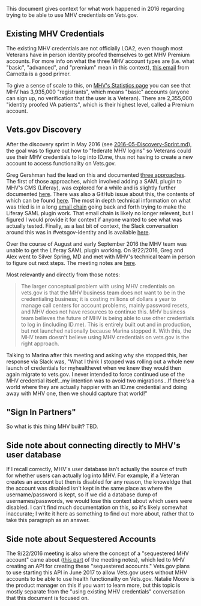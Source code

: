 This document gives context for what work happened in 2016 regarding trying to be able to use MHV credentials on Vets.gov. 

## Existing MHV Credentials
The existing MHV credentials are not officially LOA2, even though most Veterans have in person identity proofed themselves to get MHV Premium accounts. For more info on what the three MHV account types are (i.e. what "basic", "advanced", and "premium" mean in this context), [this email](https://github.com/department-of-veterans-affairs/vets.gov-team/blob/66d592ace2a1af9c8cd82e66deccbd8de33594ef/Products/Identity/Login/2016_Discovery_Original_Identity_Solution/meeting_notes/2016-08-26_email_from_carnetta_scruggs_re_MHV_LOA.md) from Carnetta is a good primer. 

To give a sense of scale to this, on [MHV's Statistics page](http://vaww.va.gov/MYHEALTHEVET/statistics.asp) you can see that MHV has 3,935,000 "registrants", which means "basic" accounts (anyone can sign up, no verification that the user is a Veteran).  There are 2,355,000  "identity proofed VA patients", which is their highest level, called a Premium account.

## Vets.gov Discovery

After the discovery sprint in May 2016 (see [2016-05-Discovery-Sprint.md](2016-05-Discovery-Sprint.md)), the goal was to figure out how to "federate MHV logins" so Veterans could use their MHV credentials to log into ID.me, thus not having to create a new account to access functionality on Vets.gov. 

Greg Gershman had the lead on this and documented [three approaches](https://github.com/department-of-veterans-affairs/vets.gov-team/blob/66d592ace2a1af9c8cd82e66deccbd8de33594ef/Products/Identity/Login/2016_Discovery_Original_Identity_Solution/MHV%20integration/early_idea_mhv-iam-integration-options.md). The first of those approaches, which involved adding a SAML plugin to MHV's CMS (Liferay), was explored for a while and is slightly further documented [here](https://github.com/department-of-veterans-affairs/vets.gov-team/blob/66d592ace2a1af9c8cd82e66deccbd8de33594ef/Products/Identity/Login/2016_Discovery_Original_Identity_Solution/MHV%20integration/early_idea_mhv-vets.gov-integration.md). There was also a GitHub issue about this, the contents of which can be found [here](https://github.com/department-of-veterans-affairs/vets.gov-team/issues/2683). The most in depth technical information on what was tried is in a long [email chain](https://github.com/department-of-veterans-affairs/vets.gov-team/blob/611c411b87b5afd90e19a366d138a0f95cc1fbce/Products/Identity/Login/2016_Discovery_Original_Identity_Solution/MHV%20integration/Email-chain-about-liferay.md) going back and forth trying to make the Liferay SAML plugin work. That email chain is likely no longer relevent, but I figured I would provide it for context if anyone wanted to see what was actually tested. Finally, as a last bit of context, the Slack conversation around this was in #vetsgov-identity and is available [here](https://dsva.slack.com/archives/C241CFDDH/p1473338439000022).

Over the course of August and early September 2016 the MHV team was unable to get the Liferay SAML plugin working. On 9/22/2016, Greg and Alex went to Silver Spring, MD and met with MHV's technical team in person to figure out next steps. The meeting notes are [here](https://github.com/department-of-veterans-affairs/vets.gov-team/blob/66d592ace2a1af9c8cd82e66deccbd8de33594ef/Products/Identity/Login/2016_Discovery_Original_Identity_Solution/meeting_notes/2016-09-22_MHV_identity.md). 

Most relevantly and directly from those notes:

> The larger conceptual problem with using MHV credentials on vets.gov is that the MHV business team does not want to be in the credentialing business; it is costing millions of dollars a year to manage call centers for account problems, mainly password resets, and MHV does not have resources to continue this. MHV business team believes the future of MHV is being able to use other credentials to log in (including ID.me). This is entirely built out and in production, but not launched nationally because Marina stopped it. With this, the MHV team doesn't believe using MHV credentials on vets.gov is the right approach.

Talking to Marina after this meeting and asking why she stopped this, her response via Slack was, "What I think I stopped was rolling out a whole new launch of credentials for myhealthevet when we knew they would then again migrate to vets.gov. I never intended to force continued use of the MHV credential itself...my intention was to avoid two migrations...If there's a world where they are actually happier with an ID.me credential and doing away with MHV one, then we should capture that world!"


## "Sign In Partners"

So what is this thing MHV built? TBD. 

## Side note about connecting directly to MHV's user database
If I recall correctly, MHV's user database isn't actually the source of truth for whether users can actually log into MHV. For example, if a Veteran creates an account but then is disabled for any reason, the knoweldge that the account was disabled isn't kept in the same place as where the username/password is kept, so if we did a database dump of usernames/passwords, we would lose this context about which users were disabled. I can't find much documentation on this, so it's likely somewhat inaccurate; I write it here as something to find out more about, rather that to take this paragraph as an answer.  

## Side note about Sequestered Accounts
The 9/22/2016 meeting is also where the concept of a "sequestered MHV account" came about ([this part](https://github.com/department-of-veterans-affairs/vets.gov-team/blob/66d592ace2a1af9c8cd82e66deccbd8de33594ef/Products/Identity/Login/2016_Discovery_Original_Identity_Solution/meeting_notes/2016-09-22_MHV_identity.md#sequestered-accounts) of the meeting notes), which led to MHV creating an API for creating these "sequestered accounts."  Vets.gov plans to use starting this API in June 2017 to allow Vets.gov users without MHV accounts to be able to use health functionailty on Vets.gov. Natalie Moore is the product manager on this if you want to learn more, but this topic is mostly separate from the "using existing MHV credentials" conversation that this document is focused on.
